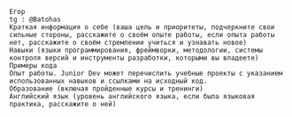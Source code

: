 
    Егор
    tg : @Batohas
    Краткая информация о себе (ваша цель и приоритеты, подчеркните свои сильные стороны, расскажите о своём опыте работы, если опыта работы нет, расскажите о своём стремлении учиться и узнавать новое)
    Навыки (языки программирования, фреймворки, методологии, системы контроля версий и инструменты разработки, которыми вы владеете)
    Примеры кода
    Опыт работы. Junior Dev может перечислить учебные проекты с указанием использованных навыков и ссылками на исходный код.
    Образование (включая пройденные курсы и тренинги)
    Английский язык (уровень английского языка, если была языковая практика, расскажите о ней)
